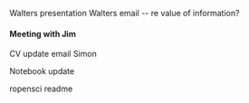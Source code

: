 

Walters presentation
Walters email -- re value of information?

#### Meeting with Jim


CV update
email Simon

Notebook update

ropensci readme

